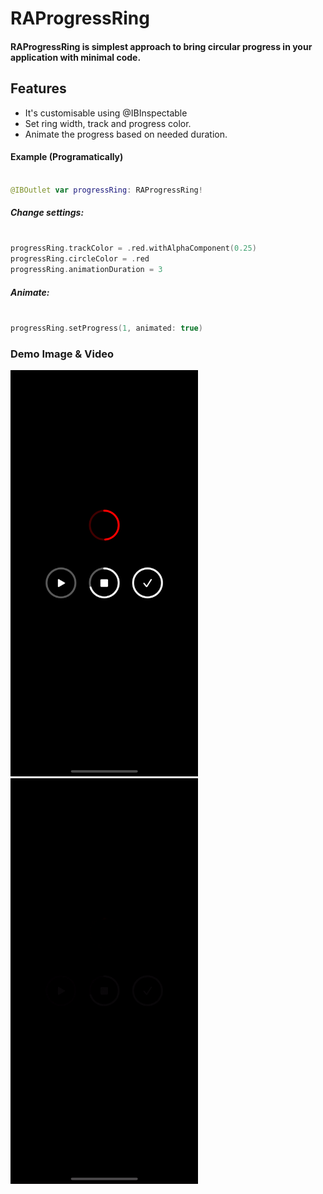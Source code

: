# RAProgressRing

#### RAProgressRing is simplest approach to bring circular progress in your application with minimal code.


## Features

- It's customisable using @IBInspectable
- Set ring width, track and progress color.
- Animate the progress based on needed duration.



#### Example (Programatically)

```swift

@IBOutlet var progressRing: RAProgressRing!

```
##### Change settings:

```swift

progressRing.trackColor = .red.withAlphaComponent(0.25)
progressRing.circleColor = .red
progressRing.animationDuration = 3

```

##### Animate:

```swift

progressRing.setProgress(1, animated: true)

```
### Demo Image & Video

<img src='https://github.com/rhtarora/RAProgressRing/blob/main/Example/Example/Demo/DemoScreenshot.png' width='300'>   <img src='https://github.com/rhtarora/RAProgressRing/blob/main/Example/Example/Demo/RAProgressRing.gif' width='300'>

